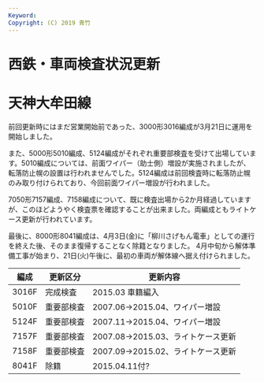 ```yaml
---
Keyword: 
Copyright: (C) 2019 青竹
---
```


# 西鉄・車両検査状況更新

# 天神大牟田線

前回更新時にはまだ営業開始前であった、3000形3016編成が3月21日に運用を開始しました。

また、5000形5010編成、5124編成がそれぞれ重要部検査を受けて出場しています。5010編成については、前面ワイパー（助士側）増設が実施されましたが、転落防止幌の設置は行われませんでした。5124編成は前回検査時に転落防止幌のみ取り付けられており、今回前面ワイパー増設が行われました。

7050形7157編成、7158編成について、既に検査出場から2か月経過していますが、このほどようやく検査票を確認することが出来ました。両編成ともライトケース更新が行われています。

最後に、8000形8041編成は、4月3日(金)に「柳川さげもん電車」としての運行を終えた後、そのまま復帰することなく除籍となりました。
4月中旬から解体準備工事が始まり、21日(火)午後に、最初の車両が解体線へ据え付けられました。

| 編成 | 更新区分 | 更新内容 |
| --- | --- | --- |
| 3016F | 完成検査 | 2015.03 車籍編入 |
| 5010F | 重要部検査 | 2007.06→2015.04、ワイパー増設 |
| 5124F | 重要部検査 | 2007.11→2015.04、ワイパー増設 |
| 7157F | 重要部検査 | 2007.08→2015.03、ライトケース更新 |
| 7158F | 重要部検査 | 2007.09→2015.02、ライトケース更新 |
| 8041F | 除籍 | 2015.04.11付? |


